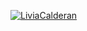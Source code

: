 [![LiviaCalderan](https://github-readme-stats.vercel.app/api/top-langs/?username=LiviaCalderan&hide=html&layout=compact&theme=synthwave)](https://github.com/anuraghazra/github-readme-stats)
